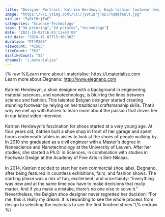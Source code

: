 ```yaml
---
title: "Designer Portrait: Katrien Herdewyn, High-fashion footwear designer"
image: "https:\/\/i.ytimg.com\/vi\/Ty8t1BrjToE\/hqdefault.jpg"
vid_id: "Ty8t1BrjToE"
categories: "Science-Technology"
tags: ["3d printing","3d printed","technology"]
date: "2021-10-02T16:45:11+03:00"
vid_date: "2016-11-02T15:30:38Z"
duration: "PT4M28S"
viewcount: "41565"
likeCount: "362"
dislikeCount: "52"
channel: "i.materialise"
---
```

{% raw %}Learn more about i.materialise: <a rel="nofollow" target="blank" href="https://i.materialise.com">https://i.materialise.com</a><br />Learn more about Elegnano: <a rel="nofollow" target="blank" href="http://www.elegnano.com">http://www.elegnano.com</a><br /><br />Katrien Herdewyn, a shoe designer with a background in engineering, material sciences, and nanotechnology, is blurring the lines between science and fashion. This talented Belgian designer started creating stunning footwear by relying on her traditional craftsmanship skills. That’s why we met up with Katrien to learn more about the passion that drives her in our latest video interview.<br /><br />Katrien Herdewyn's fascination for shoes started at a very young age. At four years old, Katrien built a shoe shop in front of her garage and spent hours underneath tables in aisles to look at the shoes of people walking by. In 2010 she graduated as a civil engineer with a Master's degree in Nanoscience and Nanotechnology at the University of Leuven. After her studies, she started a Ph.D. in Sciences, in combination with studies in Footwear Design at the Academy of Fine Arts in Sint-Niklaas. <br /><br />In 2014, Katrien decided to start her own commercial shoe label, Elegnano, after being featured in countless exhibitions, fairs, and fashion shows. The starting phase was a mix of fun, excitement, and uncertainty: “Everything was new and at the same time you have to make decisions that really matter. And if you make a mistake, there’s no one else to solve it.” Nevertheless, the Belgian shoe designer never regretted her decision: “For me, this is really my dream. It is rewarding to see the whole process from design to selecting the materials to see the first finished shoes.”{% endraw %}
